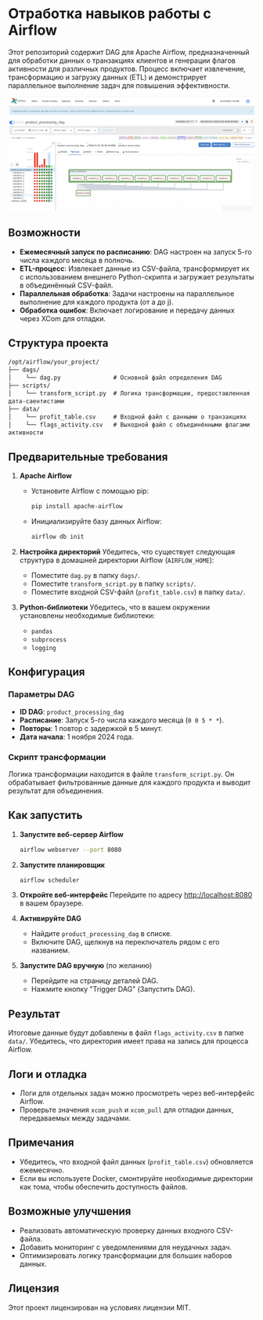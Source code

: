 # Отработка навыков работы с Airflow

Этот репозиторий содержит DAG для Apache Airflow, предназначенный для обработки данных о транзакциях клиентов и генерации флагов активности для различных продуктов. Процесс включает извлечение, трансформацию и загрузку данных (ETL) и демонстрирует параллельное выполнение задач для повышения эффективности.

![screenshot](https://github.com/NadezhdinM/BD_HW_2_AIRFLOW/blob/main/assets/screenshot.png)

## Возможности
- **Ежемесячный запуск по расписанию**: DAG настроен на запуск 5-го числа каждого месяца в полночь.
- **ETL-процесс**: Извлекает данные из CSV-файла, трансформирует их с использованием внешнего Python-скрипта и загружает результаты в объединённый CSV-файл.
- **Параллельная обработка**: Задачи настроены на параллельное выполнение для каждого продукта (от a до j).
- **Обработка ошибок**: Включает логирование и передачу данных через XCom для отладки.

## Структура проекта
```plaintext
/opt/airflow/your_project/
├── dags/
│    └── dag.py               # Основной файл определения DAG
├── scripts/
│    └── transform_script.py  # Логика трансформации, предоставленная дата-саентистами
├── data/
│    └── profit_table.csv     # Входной файл с данными о транзакциях
│    └── flags_activity.csv   # Выходной файл с объединёнными флагами активности
```

## Предварительные требования

1. **Apache Airflow**
   - Установите Airflow с помощью pip:
     ```bash
     pip install apache-airflow
     ```
   - Инициализируйте базу данных Airflow:
     ```bash
     airflow db init
     ```

2. **Настройка директорий**
   Убедитесь, что существует следующая структура в домашней директории Airflow (`AIRFLOW_HOME`):
   - Поместите `dag.py` в папку `dags/`.
   - Поместите `transform_script.py` в папку `scripts/`.
   - Поместите входной CSV-файл (`profit_table.csv`) в папку `data/`.

3. **Python-библиотеки**
   Убедитесь, что в вашем окружении установлены необходимые библиотеки:
   - `pandas`
   - `subprocess`
   - `logging`

## Конфигурация

### Параметры DAG
- **ID DAG**: `product_processing_dag`
- **Расписание**: Запуск 5-го числа каждого месяца (`0 0 5 * *`).
- **Повторы**: 1 повтор с задержкой в 5 минут.
- **Дата начала**: 1 ноября 2024 года.

### Скрипт трансформации
Логика трансформации находится в файле `transform_script.py`. Он обрабатывает фильтрованные данные для каждого продукта и выводит результат для объединения.

## Как запустить

1. **Запустите веб-сервер Airflow**
   ```bash
   airflow webserver --port 8080
   ```

2. **Запустите планировщик**
   ```bash
   airflow scheduler
   ```

3. **Откройте веб-интерфейс**
   Перейдите по адресу [http://localhost:8080](http://localhost:8080) в вашем браузере.

4. **Активируйте DAG**
   - Найдите `product_processing_dag` в списке.
   - Включите DAG, щелкнув на переключатель рядом с его названием.

5. **Запустите DAG вручную** (по желанию)
   - Перейдите на страницу деталей DAG.
   - Нажмите кнопку "Trigger DAG" (Запустить DAG).

## Результат
Итоговые данные будут добавлены в файл `flags_activity.csv` в папке `data/`. Убедитесь, что директория имеет права на запись для процесса Airflow.

## Логи и отладка
- Логи для отдельных задач можно просмотреть через веб-интерфейс Airflow.
- Проверьте значения `xcom_push` и `xcom_pull` для отладки данных, передаваемых между задачами.

## Примечания
- Убедитесь, что входной файл данных (`profit_table.csv`) обновляется ежемесячно.
- Если вы используете Docker, смонтируйте необходимые директории как тома, чтобы обеспечить доступность файлов.

## Возможные улучшения
- Реализовать автоматическую проверку данных входного CSV-файла.
- Добавить мониторинг с уведомлениями для неудачных задач.
- Оптимизировать логику трансформации для больших наборов данных.

## Лицензия
Этот проект лицензирован на условиях лицензии MIT.
